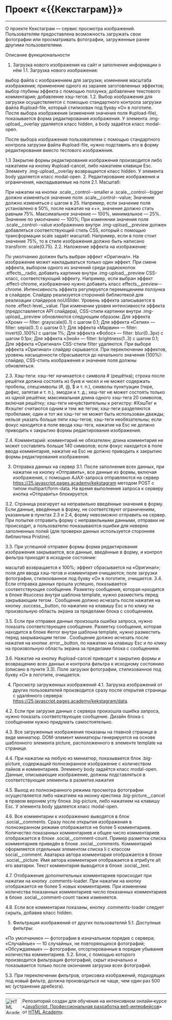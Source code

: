 # Проект «{{Кекстаграм}}»

---
О проекте
Кекстаграм — сервис просмотра изображений. Пользователям предоставлена возможность загружать свои фотографии или просматривать фотографии, загруженные ранее другими пользователями.

Описание функциональности
1. Загрузка нового изображения на сайт и заполнение информации о нём
1.1. Загрузка нового изображения:

выбор файла с изображением для загрузки;
изменение масштаба изображения;
применение одного из заранее заготовленных эффектов;
выбор глубины эффекта с помощью ползунка;
добавление текстового комментария;
добавление хэш-тегов.
1.2. Выбор изображения для загрузки осуществляется с помощью стандартного контрола загрузки файла #upload-file, который стилизован под букву «О» в логотипе. После выбора изображения (изменения значения поля #upload-file), показывается форма редактирования изображения. У элемента .img-upload__overlay удаляется класс hidden, а body задаётся класс modal-open.

После выбора изображения пользователем с помощью стандартного контрола загрузки файла #upload-file, нужно подставить его в форму редактирования вместо тестового изображения.


1.3 Закрытие формы редактирования изображения производится либо нажатием на кнопку #upload-cancel, либо нажатием клавиши Esc. Элементу .img-upload__overlay возвращается класс hidden. У элемента body удаляется класс modal-open.
2. Редактирование изображения и ограничения, накладываемые на поля
2.1. Масштаб:

При нажатии на кнопки .scale__control--smaller и .scale__control--bigger должно изменяться значение поля .scale__control--value;
Значение должно изменяться с шагом в 25. Например, если значение поля установлено в 50%, после нажатия на «+», значение должно стать равным 75%. Максимальное значение — 100%, минимальное — 25%. Значение по умолчанию — 100%;
При изменении значения поля .scale__control--value изображению внутри .img-upload__preview должен добавляться соответствующий стиль CSS, который с помощью трансформации scale задаёт масштаб. Например, если в поле стоит значение 75%, то в стиле изображения должно быть написано transform: scale(0.75).
2.2. Наложение эффекта на изображение:

По умолчанию должен быть выбран эффект «Оригинал».
На изображение может накладываться только один эффект.
При смене эффекта, выбором одного из значений среди радиокнопок .effects__radio, добавить картинке внутри .img-upload__preview CSS-класс, соответствующий эффекту. Например, если выбран эффект .effect-chrome, изображению нужно добавить класс effects__preview--chrome.
Интенсивность эффекта регулируется перемещением ползунка в слайдере. Слайдер реализуется сторонней библиотекой для реализации слайдеров noUiSlider. Уровень эффекта записывается в поле .effect-level__value. При изменении уровня интенсивности эффекта (предоставляется API слайдера), CSS-стили картинки внутри .img-upload__preview обновляются следующим образом:
Для эффекта «Хром» — filter: grayscale(0..1) с шагом 0.1;
Для эффекта «Сепия» — filter: sepia(0..1) с шагом 0.1;
Для эффекта «Марвин» — filter: invert(0..100%) с шагом 1%;
Для эффекта «Фобос» — filter: blur(0..3px) с шагом 0.1px;
Для эффекта «Зной» — filter: brightness(1..3) с шагом 0.1;
Для эффекта «Оригинал» CSS-стили filter удаляются.
При выборе эффекта «Оригинал» слайдер скрывается.
При переключении эффектов, уровень насыщенности сбрасывается до начального значения (100%): слайдер, CSS-стиль изображения и значение поля должны обновляться.

2.3. Хэш-теги:
хэш-тег начинается с символа # (решётка);
строка после решётки должна состоять из букв и чисел и не может содержать пробелы, спецсимволы (#, @, $ и т. п.), символы пунктуации (тире, дефис, запятая и т. п.), эмодзи и т. д.;
хеш-тег не может состоять только из одной решётки;
максимальная длина одного хэш-тега 20 символов, включая решётку;
хэш-теги нечувствительны к регистру: #ХэшТег и #хэштег считаются одним и тем же тегом;
хэш-теги разделяются пробелами;
один и тот же хэш-тег не может быть использован дважды;
нельзя указать больше пяти хэш-тегов;
хэш-теги необязательны;
если фокус находится в поле ввода хэш-тега, нажатие на Esc не должно приводить к закрытию формы редактирования изображения.

2.4. Комментарий:
комментарий не обязателен;
длина комментария не может составлять больше 140 символов;
если фокус находится в поле ввода комментария, нажатие на Esc не должно приводить к закрытию формы редактирования изображения.


3. Отправка данных на сервер
3.1. После заполнения всех данных, при нажатии на кнопку «Отправить», все данные из формы, включая изображения, с помощью AJAX-запроса отправляются на сервер https://25.javascript.pages.academy/kekstagram методом POST с типом multipart/form-data. На время выполнения запроса к серверу кнопка «Отправить» блокируется.

3.2. Страница реагирует на неправильно введённые значения в форму. Если данные, введённые в форму, не соответствуют ограничениям, указанным в пунктах 2.3 и 2.4, форму невозможно отправить на сервер. При попытке отправить форму с неправильными данными, отправки не происходит, а пользователю показываются ошибки для неверно заполненных полей (для проверки данных используется сторонняя библиотека Pristine).


3.3. При успешной отправке формы форма редактирования изображения закрывается, все данные, введённые в форму, и контрол фильтра приходят в исходное состояние:

масштаб возвращается к 100%;
эффект сбрасывается на «Оригинал»;
поля для ввода хэш-тегов и комментария очищаются;
поле загрузки фотографии, стилизованное под букву «О» в логотипе, очищается.
3.4. Если отправка данных прошла успешно, показывается соответствующее сообщение. Разметку сообщения, которая находится в блоке #success внутри шаблона template, нужно разместить перед закрывающим тегом </body>. Сообщение должно исчезать после нажатия на кнопку .success__button, по нажатию на клавишу Esc и по клику на произвольную область экрана за пределами блока с сообщением.

3.5. Если при отправке данных произошла ошибка запроса, нужно показать соответствующее сообщение. Разметку сообщения, которая находится в блоке #error внутри шаблона template, нужно разместить перед закрывающим тегом </body>. Сообщение должно исчезать после нажатия на кнопки .error__button, по нажатию на клавишу Esc и по клику на произвольную область экрана за пределами блока с сообщением.

3.6. Нажатие на кнопку #upload-cancel приводит к закрытию формы и возвращению всех данных и контрола фильтра к исходному состоянию (описано в пункте 3.3). Поле загрузки фотографии, стилизованное под букву «О» в логотипе, очищается.

4. Просмотр загруженных изображений
4.1. Загрузка изображений от других пользователей производится сразу после открытия страницы с удалённого сервера: https://25.javascript.pages.academy/kekstagram/data.

4.2. Если при загрузке данных с сервера произошла ошибка запроса, нужно показать соответствующее сообщение. Дизайн блока с сообщением нужно придумать самостоятельно.

4.3. Все загруженные изображения показаны на главной странице в виде миниатюр. DOM-элемент миниатюры генерируется на основе шаблонного элемента picture, расположенного в элементе template на странице.

4.4. При нажатии на любую из миниатюр, показывается блок .big-picture, содержащий полноэкранное изображение с количеством лайков и комментариев. Элементу body задаётся класс modal-open. Данные, описывающие изображение, должны подставляться в соответствующие элементы в разметке.нажатия

4.5. Выход из полноэкранного режима просмотра фотографии осуществляется либо нажатием на иконку крестика .big-picture__cancel в правом верхнем углу блока .big-picture, либо нажатием на клавишу Esc. У элемента body удаляется класс modal-open.


4.6. Все комментарии к изображению выводятся в блок .social__comments. Сразу после открытия изображения в полноэкранном режиме отображается не более 5 комментариев. Количество показанных комментариев и общее число комментариев отображается в блоке .social__comment-count. Пример разметки списка комментариев приведён в блоке .social__comments. Комментарий оформляется отдельным элементом списка li с классом social__comment. Аватарка автора комментария отображается в блоке .social__picture. Имя автора комментария отображается в атрибуте alt его аватарки. Текст комментария выводится в блоке .social__text.

4.7. Отображение дополнительных комментариев происходит при нажатии на кнопку .comments-loader. При нажатии на кнопку отображается не более 5 новых комментариев. При изменении количества показанных комментариев число показанных комментариев в блоке .social__comment-count также изменяется.

4.8. Если все комментарии показаны, кнопку .comments-loader следует скрыть, добавив класс hidden.

5. Фильтрация изображений от других пользователей
5.1. Доступные фильтры:

«По умолчанию» — фотографии в изначальном порядке с сервера;
«Случайные» — 10 случайных, не повторяющихся фотографий;
«Обсуждаемые» — фотографии, отсортированные в порядке убывания количества комментариев.
5.2. Блок, с помощью которого производится фильтрация фотографий, скрыт изначально и показывается только после окончания загрузки всех фотографий.

5.3. При переключении фильтров, отрисовка изображений, подходящих под новый фильтр, должна производиться не чаще, чем один раз 500 мс (устранение дребезга).


---

<a href="https://htmlacademy.ru/intensive/javascript"><img align="left" width="50" height="50" alt="HTML Academy" src="https://up.htmlacademy.ru/static/img/intensive/javascript/logo-for-github-2.png"></a>

Репозиторий создан для обучения на интенсивном онлайн‑курсе «[JavaScript. Профессиональная разработка веб-интерфейсов](https://htmlacademy.ru/intensive/javascript)» от [HTML Academy](https://htmlacademy.ru).
